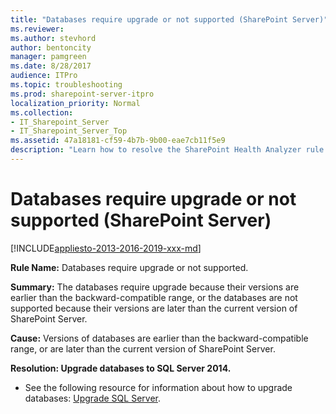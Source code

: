 ```yaml
---
title: "Databases require upgrade or not supported (SharePoint Server)"
ms.reviewer: 
ms.author: stevhord
author: bentoncity
manager: pamgreen
ms.date: 8/28/2017
audience: ITPro
ms.topic: troubleshooting
ms.prod: sharepoint-server-itpro
localization_priority: Normal
ms.collection:
- IT_Sharepoint_Server
- IT_Sharepoint_Server_Top
ms.assetid: 47a18181-cf59-4b7b-9b00-eae7cb11f5e9
description: "Learn how to resolve the SharePoint Health Analyzer rule: Databases require upgrade or not supported, for SharePoint Server."
---
```


# Databases require upgrade or not supported (SharePoint Server)

[!INCLUDE[appliesto-2013-2016-2019-xxx-md](../includes/appliesto-2013-2016-2019-xxx-md.md)]
  
 **Rule Name:** Databases require upgrade or not supported. 
  
 **Summary:** The databases require upgrade because their versions are earlier than the backward-compatible range, or the databases are not supported because their versions are later than the current version of SharePoint Server. 
  
 **Cause:** Versions of databases are earlier than the backward-compatible range, or are later than the current version of SharePoint Server. 
  
 **Resolution: Upgrade databases to SQL Server 2014.**
  
- See the following resource for information about how to upgrade databases: [Upgrade SQL Server](/sql/database-engine/install-windows/upgrade-sql-server?view=sql-server-2017).
    

